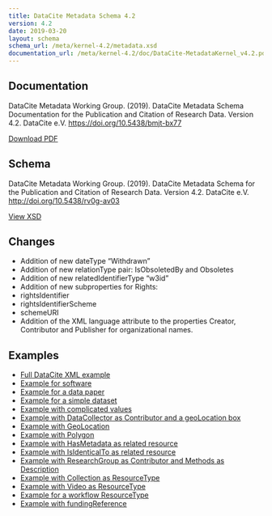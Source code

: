 ```yaml
---
title: DataCite Metadata Schema 4.2
version: 4.2
date: 2019-03-20
layout: schema
schema_url: /meta/kernel-4.2/metadata.xsd
documentation_url: /meta/kernel-4.2/doc/DataCite-MetadataKernel_v4.2.pdf
---
```


## Documentation
DataCite Metadata Working Group. (2019). DataCite Metadata Schema Documentation for the Publication and Citation of Research Data. Version 4.2. DataCite e.V. https://doi.org/10.5438/bmjt-bx77

<a href="doc/DataCite-MetadataKernel_v4.2.pdf" class="btn">Download PDF</a>

## Schema
DataCite Metadata Working Group. (2019). DataCite Metadata Schema for the Publication and Citation of Research Data. Version 4.2. DataCite e.V. http://doi.org/10.5438/rv0g-av03

<a href="metadata.xsd" class="btn">View XSD</a>

## Changes

*	Addition of new dateType “Withdrawn”
*	Addition of new relationType pair: IsObsoletedBy and Obsoletes
*	Addition of new relatedIdentifierType “w3id”
*	Addition of new subproperties for Rights:
  *	rightsIdentifier
  *	rightsIdentifierScheme
  *	schemeURI
*	Addition of the XML language attribute to the properties Creator, Contributor and Publisher for organizational names.


## Examples

* [Full DataCite XML example](example/datacite-example-full-v4.xml)
* [Example for software](example/datacite-example-software-v4.xml)
* [Example for a data paper](example/datacite-example-datapaper-v4.xml)
* [Example for a simple dataset](example/datacite-example-dataset-v4.xml)
* [Example with complicated values](example/datacite-example-complicated-v4.xml)
* [Example with DataCollector as Contributor and a geoLocation box](example/datacite-example-Box_dateCollected_DataCollector-v4.xml)
* [Example with GeoLocation](example/datacite-example-GeoLocation-v4.xml)
* [Example with Polygon](example/datacite-example-polygon-v4.xml)
* [Example with HasMetadata as related resource](example/datacite-example-HasMetadata-v4.xml)
* [Example with IsIdenticalTo as related resource](example/datacite-example-relationTypeIsIdenticalTo-v4.xml)
* [Example with ResearchGroup as Contributor and Methods as Description](example/datacite-example-ResearchGroup_Methods-v4.xml)
* [Example with Collection as ResourceType](example/datacite-example-ResourceTypeGeneral_Collection-v4.xml)
* [Example with Video as ResourceType](example/datacite-example-video-v4.xml)
* [Example for a workflow ResourceType](example/datacite-example-workflow-v4.xml)
* [Example with fundingReference](example/datacite-example-fundingReference-v4.xml)
